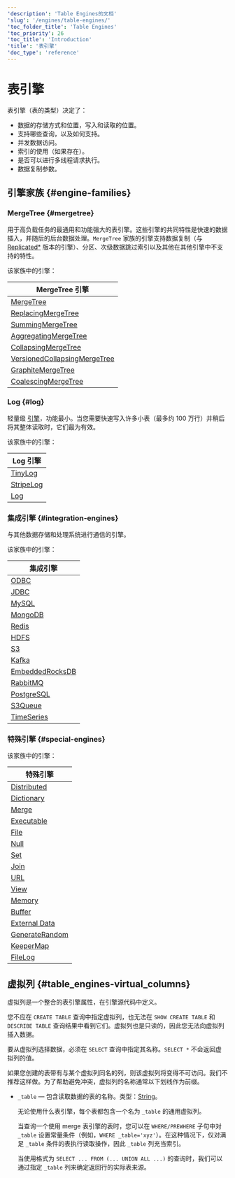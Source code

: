 ```yaml
---
'description': 'Table Engines的文档'
'slug': '/engines/table-engines/'
'toc_folder_title': 'Table Engines'
'toc_priority': 26
'toc_title': 'Introduction'
'title': '表引擎'
'doc_type': 'reference'
---
```



# 表引擎

表引擎（表的类型）决定了：

- 数据的存储方式和位置，写入和读取的位置。
- 支持哪些查询，以及如何支持。
- 并发数据访问。
- 索引的使用（如果存在）。
- 是否可以进行多线程请求执行。
- 数据复制参数。

## 引擎家族 {#engine-families}

### MergeTree {#mergetree}

用于高负载任务的最通用和功能强大的表引擎。这些引擎的共同特性是快速的数据插入，并随后的后台数据处理。`MergeTree` 家族的引擎支持数据复制（与 [Replicated\*](/engines/table-engines/mergetree-family/replication) 版本的引擎）、分区、次级数据跳过索引以及其他在其他引擎中不支持的特性。

该家族中的引擎：

| MergeTree 引擎                                                                                                                         |
|-------------------------------------------------------------------------------------------------------------------------------------------|
| [MergeTree](/engines/table-engines/mergetree-family/mergetree)                                                          |
| [ReplacingMergeTree](/engines/table-engines/mergetree-family/replacingmergetree)                               |
| [SummingMergeTree](/engines/table-engines/mergetree-family/summingmergetree)                                     |
| [AggregatingMergeTree](/engines/table-engines/mergetree-family/aggregatingmergetree)                         |
| [CollapsingMergeTree](/engines/table-engines/mergetree-family/collapsingmergetree)               |
| [VersionedCollapsingMergeTree](/engines/table-engines/mergetree-family/versionedcollapsingmergetree) |
| [GraphiteMergeTree](/engines/table-engines/mergetree-family/graphitemergetree)                                  |
| [CoalescingMergeTree](/engines/table-engines/mergetree-family/coalescingmergetree)                                     |

### Log {#log}

轻量级 [引擎](../../engines/table-engines/log-family/index.md)，功能最小。当您需要快速写入许多小表（最多约 100 万行）并稍后将其整体读取时，它们最为有效。

该家族中的引擎：

| Log 引擎                                                                |
|----------------------------------------------------------------------------|
| [TinyLog](/engines/table-engines/log-family/tinylog)       |
| [StripeLog](/engines/table-engines/log-family/stripelog) |
| [Log](/engines/table-engines/log-family/log)                   |

### 集成引擎 {#integration-engines}

与其他数据存储和处理系统进行通信的引擎。

该家族中的引擎：

| 集成引擎                                                             |
|---------------------------------------------------------------------------------|
| [ODBC](../../engines/table-engines/integrations/odbc.md)                        |
| [JDBC](../../engines/table-engines/integrations/jdbc.md)                        |
| [MySQL](../../engines/table-engines/integrations/mysql.md)                      |
| [MongoDB](../../engines/table-engines/integrations/mongodb.md)                  |
| [Redis](../../engines/table-engines/integrations/redis.md)                      |
| [HDFS](../../engines/table-engines/integrations/hdfs.md)                        |
| [S3](../../engines/table-engines/integrations/s3.md)                            |
| [Kafka](../../engines/table-engines/integrations/kafka.md)                      |
| [EmbeddedRocksDB](../../engines/table-engines/integrations/embedded-rocksdb.md) |
| [RabbitMQ](../../engines/table-engines/integrations/rabbitmq.md)                |
| [PostgreSQL](../../engines/table-engines/integrations/postgresql.md)            |
| [S3Queue](../../engines/table-engines/integrations/s3queue.md)                  |
| [TimeSeries](../../engines/table-engines/integrations/time-series.md)           |

### 特殊引擎 {#special-engines}

该家族中的引擎：

| 特殊引擎                                               |
|-------------------------------------------------------------|
| [Distributed](/engines/table-engines/special/distributed)     |
| [Dictionary](/engines/table-engines/special/dictionary)       |
| [Merge](/engines/table-engines/special/merge)                 |
| [Executable](/engines/table-engines/special/executable)       |
| [File](/engines/table-engines/special/file)                   |
| [Null](/engines/table-engines/special/null)                   |
| [Set](/engines/table-engines/special/set)                     |
| [Join](/engines/table-engines/special/join)                   |
| [URL](/engines/table-engines/special/url)                     |
| [View](/engines/table-engines/special/view)                   |
| [Memory](/engines/table-engines/special/memory)               |
| [Buffer](/engines/table-engines/special/buffer)               |
| [External Data](/engines/table-engines/special/external-data) |
| [GenerateRandom](/engines/table-engines/special/generate)     |
| [KeeperMap](/engines/table-engines/special/keeper-map)        |
| [FileLog](/engines/table-engines/special/filelog)                                                   |

## 虚拟列 {#table_engines-virtual_columns}

虚拟列是一个整合的表引擎属性，在引擎源代码中定义。

您不应在 `CREATE TABLE` 查询中指定虚拟列，也无法在 `SHOW CREATE TABLE` 和 `DESCRIBE TABLE` 查询结果中看到它们。虚拟列也是只读的，因此您无法向虚拟列插入数据。

要从虚拟列选择数据，必须在 `SELECT` 查询中指定其名称。`SELECT *` 不会返回虚拟列的值。

如果您创建的表带有与某个虚拟列同名的列，则该虚拟列将变得不可访问。我们不推荐这样做。为了帮助避免冲突，虚拟列的名称通常以下划线作为前缀。

- `_table` — 包含读取数据的表的名称。类型：[String](../../sql-reference/data-types/string.md)。

    无论使用什么表引擎，每个表都包含一个名为 `_table` 的通用虚拟列。

    当查询一个使用 merge 表引擎的表时，您可以在 `WHERE/PREWHERE` 子句中对 `_table` 设置常量条件（例如，`WHERE _table='xyz'`）。在这种情况下，仅对满足 `_table` 条件的表执行读取操作，因此 `_table` 列充当索引。

    当使用格式为 `SELECT ... FROM (... UNION ALL ...)` 的查询时，我们可以通过指定 `_table` 列来确定返回行的实际表来源。
